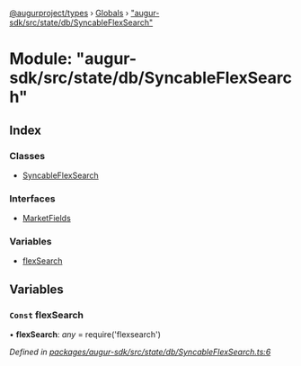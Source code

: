 [@augurproject/types](../README.md) › [Globals](../globals.md) › ["augur-sdk/src/state/db/SyncableFlexSearch"](_augur_sdk_src_state_db_syncableflexsearch_.md)

# Module: "augur-sdk/src/state/db/SyncableFlexSearch"

## Index

### Classes

* [SyncableFlexSearch](../classes/_augur_sdk_src_state_db_syncableflexsearch_.syncableflexsearch.md)

### Interfaces

* [MarketFields](../interfaces/_augur_sdk_src_state_db_syncableflexsearch_.marketfields.md)

### Variables

* [flexSearch](_augur_sdk_src_state_db_syncableflexsearch_.md#const-flexsearch)

## Variables

### `Const` flexSearch

• **flexSearch**: *any* = require('flexsearch')

*Defined in [packages/augur-sdk/src/state/db/SyncableFlexSearch.ts:6](https://github.com/AugurProject/augur/blob/88b6e76efb/packages/augur-sdk/src/state/db/SyncableFlexSearch.ts#L6)*
